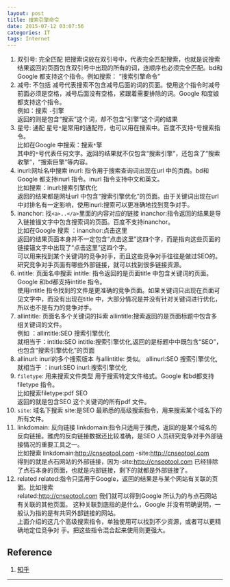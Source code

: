 ```yaml
---
layout: post
title: 搜索引擎命令
date: 2015-07-12 03:07:56
categories: IT
tags: Internet
---
```


1. 双引号: 完全匹配 
把搜索词放在双引号中，代表完全匹配搜索，也就是说搜索结果返回的页面包含双引号中出现的所有的词，连顺序也必须完全匹配。bd和Google 都支持这个指令。例如搜索： “搜索引擎命令”
2. 减号: 不包括
减号代表搜索不包含减号后面的词的页面。使用这个指令时减号前面必须是空格，减号后面没有空格，紧跟着需要排除的词。Google 和度娘都支持这个指令。  
例如：搜索 `-`引擎  
返回的则是包含“搜索”这个词，却不包含“引擎”这个词的结果
3. 星号: 通配
星号`*`是常用的通配符，也可以用在搜索中。百度不支持`*`号搜索指令。  
比如在Google 中搜索：搜索`*`擎  
其中的`*`号代表任何文字。返回的结果就不仅包含“搜索引擎”，还包含了“搜索收擎”，“搜索巨擎”等内容。
4. inurl:网址名中搜索
inurl: 指令用于搜索查询词出现在url 中的页面。bd和Google 都支持inurl 指令。inurl 指令支持中文和英文。  
比如搜索：inurl:搜索引擎优化  
返回的结果都是网址url 中包含“搜索引擎优化”的页面。由于关键词出现在url 中对排名有一定影响，使用inurl:搜索可以更准确地找到竞争对手。
5. inanchor: 找`<a>..</a>`里面的内容对应的链接
inanchor:指令返回的结果是导入链接锚文字中包含搜索词的页面。百度不支持inanchor。  
比如在Google 搜索 ：inanchor:点击这里  
返回的结果页面本身并不一定包含“点击这里”这四个字，而是指向这些页面的链接锚文字中出现了“点击这里”这四个字。  
可以用来找到某个关键词的竞争对手，而且这些竞争对手往往是做过SEO的。研究竞争对手页面有哪些外部链接，就可以找到很多链接资源。
6. intitle: 页面名中搜索
intitle: 指令返回的是页面title 中包含关键词的页面。Google 和bd都支持intitle 指令。  
使用intitle 指令找到的文件是更准确的竞争页面。如果关键词只出现在页面可见文字中，而没有出现在title 中，大部分情况是并没有针对关键词进行优化，所以也不是有力的竞争对手。
7. allintitle: 页面名多个关键词的抖索
allintitle:搜索返回的是页面标题中包含多组关键词的文件。  
例如 ：allintitle:SEO 搜索引擎优化  
就相当于：intitle:SEO intitle:搜索引擎优化,返回的是标题中中既包含“SEO”，也包含“搜索引擎优化”的页面
8. allinurl: inurl的多个搜索版本
与allintitle: 类似。 
allinurl:SEO 搜索引擎优化,就相当于 ：inurl:SEO inurl:搜索引擎优化
9. `filetype`: 用来搜索文件类型
用于搜索特定文件格式。Google 和bd都支持filetype 指令。  
比如搜索filetype:pdf SEO  
返回的就是包含SEO 这个关键词的所有pdf 文件。
10. `site`: 域名下搜索
site:是SEO 最熟悉的高级搜索指令，用来搜索某个域名下的所有文件。 
11. linkdomain: 反向链接
linkdomain:指令只适用于雅虎，返回的是某个域名的反向链接。雅虎的反向链接数据还比较准确，是SEO 人员研究竞争对手外部链接情况的重要工具之一。  
比如搜索 linkdomain:http://cnseotool.com -site:http://cnseotool.com  
得到的就是点石网站的外部链接，因为-site:http://cnseotool.com 已经排除了点石本身的页面，也就是内部链接，剩下的就都是外部链接了。
12. related
related:指令只适用于Google，返回的结果是与某个网站有关联的页面。比如搜索  
related:http://cnseotool.com
我们就可以得到Google 所认为的与点石网站有关联的其他页面。 这种关联到底指的是什么，Google 并没有明确说明，一般认为指的是有共同外部链接的网站。   
上面介绍的这几个高级搜索指令，单独使用可以找到不少资源，或者可以更精确地定位竞争对
手。把这些指令混合起来使用则更强大。

## Reference
1. [知乎](http://www.zhihu.com/question/20161362)

------
